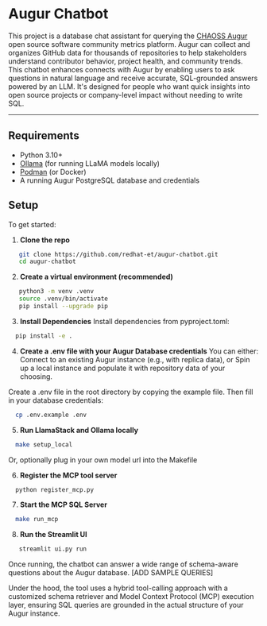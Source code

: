 # Augur Chatbot

This project is a database chat assistant for querying the [CHAOSS Augur](https://chaoss.github.io/augur/) open source software community metrics platform. Augur can collect and organizes GitHub data for thousands of repositories to help stakeholders understand contributor behavior, project health, and community trends.
This chatbot enhances connects with Augur by enabling users to ask questions in natural language and receive accurate, SQL-grounded answers powered by an LLM. It's designed for people who want quick insights into open source projects or company-level impact without needing to write SQL.

---
## Requirements
- Python 3.10+
- [Ollama](https://ollama.com/) (for running LLaMA models locally)
- [Podman](https://podman.io/) (or Docker)
- A running Augur PostgreSQL database and credentials

## Setup
To get started:
1. **Clone the repo**
```bash
   git clone https://github.com/redhat-et/augur-chatbot.git
   cd augur-chatbot
```
2. **Create a virtual environment (recommended)**
```bash
   python3 -m venv .venv
   source .venv/bin/activate
   pip install --upgrade pip
```
3. **Install Dependencies**
Install dependencies from pyproject.toml:
```bash
  pip install -e .
```
4. **Create a .env file with your Augur Database credentials**
You can either:
Connect to an existing Augur instance (e.g., with replica data), or
Spin up a local instance and populate it with repository data of your choosing.

Create a .env file in the root directory by copying the example file. Then fill in your database credentials:
```bash
  cp .env.example .env
```

5. **Run LlamaStack and Ollama locally**
```bash
  make setup_local
```
Or, optionally plug in your own model url into the Makefile

6. **Register the MCP tool server**
```bash
  python register_mcp.py
```

7. **Start the MCP SQL Server**
```bash
  make run_mcp
```

8. **Run the Streamlit UI**
```bash
   streamlit ui.py run
```
Once running, the chatbot can answer a wide range of schema-aware questions about the Augur database. [ADD SAMPLE QUERIES]

Under the hood, the tool uses a hybrid tool-calling approach with a customized schema retriever and Model Context Protocol (MCP) execution layer, ensuring SQL queries are grounded in the actual structure of your Augur instance.
   

